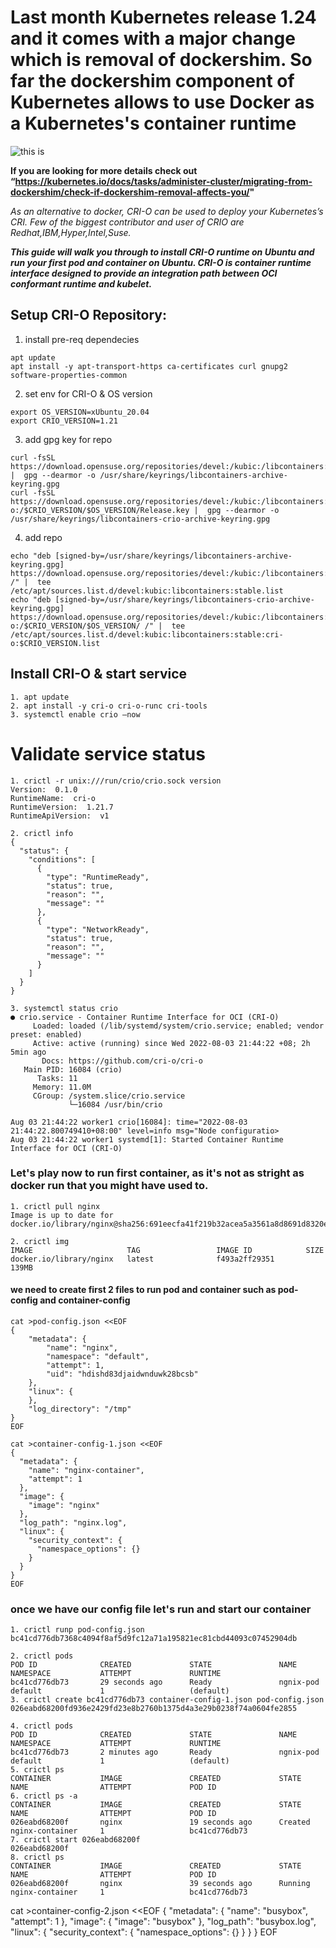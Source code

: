 # Last month Kubernetes release 1.24 and it comes with a major change which is removal of dockershim. So far the dockershim component of Kubernetes allows to use Docker as a Kubernetes's container runtime

![this is ](https://d33wubrfki0l68.cloudfront.net/6b4290afef76cad8a084292cd1b5e468e31c9bb3/c26ce/images/blog/2018-05-24-kubernetes-containerd-integration-goes-ga/cri-containerd.png)

 **If you are looking for more details check out “https://kubernetes.io/docs/tasks/administer-cluster/migrating-from-dockershim/check-if-dockershim-removal-affects-you/"**

*As an alternative to docker, CRI-O can be used to deploy your Kubernetes’s CRI. Few of the biggest contributor and user of CRIO are Redhat,IBM,Hyper,Intel,Suse.*

***This guide will walk you through to install CRI-O runtime on Ubuntu and run your first pod and container on Ubuntu. CRI-O is container runtime interface designed to provide an integration path between OCI conformant runtime and kubelet.***

## Setup CRI-O Repository:
1. install pre-req dependecies 
```
apt update
apt install -y apt-transport-https ca-certificates curl gnupg2 software-properties-common
```
2. set env for CRI-O & OS version
``` 
export OS_VERSION=xUbuntu_20.04
export CRIO_VERSION=1.21
```
3. add gpg key for repo
```
curl -fsSL https://download.opensuse.org/repositories/devel:/kubic:/libcontainers:/stable/$OS_VERSION/Release.key |  gpg --dearmor -o /usr/share/keyrings/libcontainers-archive-keyring.gpg
curl -fsSL https://download.opensuse.org/repositories/devel:/kubic:/libcontainers:/stable:/cri-o:/$CRIO_VERSION/$OS_VERSION/Release.key |  gpg --dearmor -o /usr/share/keyrings/libcontainers-crio-archive-keyring.gpg
```
4. add repo 
```
echo "deb [signed-by=/usr/share/keyrings/libcontainers-archive-keyring.gpg] https://download.opensuse.org/repositories/devel:/kubic:/libcontainers:/stable/$OS_VERSION/ /" |  tee /etc/apt/sources.list.d/devel:kubic:libcontainers:stable.list
echo "deb [signed-by=/usr/share/keyrings/libcontainers-crio-archive-keyring.gpg] https://download.opensuse.org/repositories/devel:/kubic:/libcontainers:/stable:/cri-o:/$CRIO_VERSION/$OS_VERSION/ /" |  tee /etc/apt/sources.list.d/devel:kubic:libcontainers:stable:cri-o:$CRIO_VERSION.list
```
## Install CRI-O & start service
```
1. apt update
2. apt install -y cri-o cri-o-runc cri-tools
3. systemctl enable crio —now
```
# Validate service status
```
1. crictl -r unix:///run/crio/crio.sock version
Version:  0.1.0
RuntimeName:  cri-o
RuntimeVersion:  1.21.7
RuntimeApiVersion:  v1

2. crictl info
{
  "status": {
    "conditions": [
      {
        "type": "RuntimeReady",
        "status": true,
        "reason": "",
        "message": ""
      },
      {
        "type": "NetworkReady",
        "status": true,
        "reason": "",
        "message": ""
      }
    ]
  }
}

3. systemctl status crio
● crio.service - Container Runtime Interface for OCI (CRI-O)
     Loaded: loaded (/lib/systemd/system/crio.service; enabled; vendor preset: enabled)
     Active: active (running) since Wed 2022-08-03 21:44:22 +08; 2h 5min ago
       Docs: https://github.com/cri-o/cri-o
   Main PID: 16084 (crio)
      Tasks: 11
     Memory: 11.0M
     CGroup: /system.slice/crio.service
             └─16084 /usr/bin/crio

Aug 03 21:44:22 worker1 crio[16084]: time="2022-08-03 21:44:22.800749410+08:00" level=info msg="Node configuratio>
Aug 03 21:44:22 worker1 systemd[1]: Started Container Runtime Interface for OCI (CRI-O)
```
### Let's play now to run first container, as it's not as stright as docker run that you might have used to. 

```
1. crictl pull nginx
Image is up to date for docker.io/library/nginx@sha256:691eecfa41f219b32acea5a3561a8d8691d8320e5a00e1cb4574de5827e077a7

2. crictl img
IMAGE                     TAG                 IMAGE ID            SIZE
docker.io/library/nginx   latest              f493a2ff29351       139MB

```
#### we need to create first 2 files to run pod and container such as pod-config and container-config
```
cat >pod-config.json <<EOF 
{
    "metadata": {
        "name": "nginx",
        "namespace": "default",
        "attempt": 1,
        "uid": "hdishd83djaidwnduwk28bcsb"
    },
    "linux": {
    },
    "log_directory": "/tmp"
}
EOF

cat >container-config-1.json <<EOF
{
  "metadata": {
    "name": "nginx-container",
    "attempt": 1
  },
  "image": {
    "image": "nginx"
  },
  "log_path": "nginx.log",
  "linux": {
    "security_context": {
      "namespace_options": {}
    }
  }
}
EOF
```
### once we have our config file let's run and start our container
```
1. crictl runp pod-config.json
bc41cd776db7368c4094f8af5d9fc12a71a195821ec81cbd44093c07452904db

2. crictl pods
POD ID              CREATED             STATE               NAME                NAMESPACE           ATTEMPT             RUNTIME
bc41cd776db73       29 seconds ago      Ready               ngnix-pod           default             1                   (default)
3. crictl create bc41cd776db73 container-config-1.json pod-config.json
026eabd68200fd936e2429fd23e8b2760b1375d4a3e29b0238f74a0604fe2855

4. crictl pods
POD ID              CREATED             STATE               NAME                NAMESPACE           ATTEMPT             RUNTIME
bc41cd776db73       2 minutes ago       Ready               ngnix-pod           default             1                   (default)
5. crictl ps
CONTAINER           IMAGE               CREATED             STATE               NAME                ATTEMPT             POD ID
6. crictl ps -a
CONTAINER           IMAGE               CREATED             STATE               NAME                ATTEMPT             POD ID
026eabd68200f       nginx               19 seconds ago      Created             nginx-container     1                   bc41cd776db73
7. crictl start 026eabd68200f
026eabd68200f
8. crictl ps
CONTAINER           IMAGE               CREATED             STATE               NAME                ATTEMPT             POD ID
026eabd68200f       nginx               39 seconds ago      Running             nginx-container     1                   bc41cd776db73
```

cat >container-config-2.json <<EOF
{
  "metadata": {
    "name": "busybox",
    "attempt": 1
  },
  "image": {
    "image": "busybox"
  },
  "log_path": "busybox.log",
  "linux": {
    "security_context": {
      "namespace_options": {}
    }
  }
}
EOF
